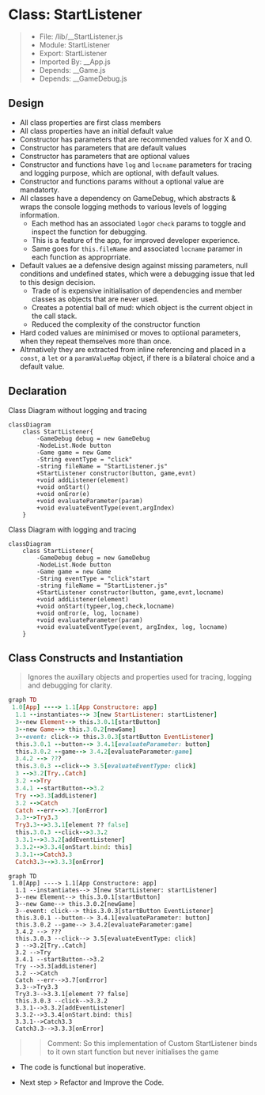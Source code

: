 # Class: StartListener

> - File: /lib/__StartListener.js
> - Module: StartListener
> - Export: StartListener
> - Imported By: __App.js
> - Depends: __Game.js
> - Depends: __GameDebug.js

## Design

- All class properties are first class members
- All class properties have an initial default value
- Constructor has parameters that are recommended values for X and O.
- Constructor has parameters that are default values
- Constructor has parameters that are optional values
- Constructor and functions have `log` and `locname` parameters for tracing and logging purpose, which are optional, with default values.
- Constructor and functions params without a optional value are mandatorty.
- All classes have a dependency on GameDebug, which abstracts & wraps the console logging methods to various levels of logging information.
  - Each method has an associated `log`or `check` params to toggle and inspect the function for debugging.
  - This is a feature of the app, for improved developer experience.
  - Same goes for `this.fileName` and associated `locname` paramer in each function as approprriate.
- Default values ae a defensive design against missing parameters, null conditions and undefined states, which were a debugging issue that led to this design decision.
  - Trade of is expensive initialisation of dependencies and member classes as objects that are never used.
  - Creates a potential ball of mud: which object is the current object in the call stack.
  - Reduced the complexity of the constructor function
- Hard coded values are minimised or moves to optiional parameters, when they repeat themselves more than once.
- Altrnatively they are extracted from inline referencing and placed in a `const`, a `let` or a `paramValueMap` object, if there is a bilateral choice and a default value.

## Declaration

Class Diagram without logging and tracing

```mermaid
classDiagram
    class StartListener{
        -GameDebug debug = new GameDebug
        -NodeList.Node button
        -Game game = new Game
        -String eventType = "click"
        -string fileName = "StartListener.js"
        +StartListener constructor(button, game,evnt)
        +void addListener(element)
        +void onStart()
        +void onEror(e)
        +void evaluateParameter(param)
        +void evaluateEventType(event,argIndex)
    }
```

Class Diagram with logging and tracing

```mermaid
classDiagram
    class StartListener{
        -GameDebug debug = new GameDebug
        -NodeList.Node button
        -Game game = new Game
        -String eventType = "click"start
        -string fileName = "StartListener.js"
        +StartListener constructor(button, game,evnt,locname)
        +void addListener(element)
        +void onStart(typeer,log,check,locname)
        +void onEror(e, log, locname)
        +void evaluateParameter(param)
        +void evaluateEventType(event, argIndex, log, locname)
    }
```

## Class Constructs and Instantiation

> Ignores the auxillary objects and properties used for tracing, logging and debugging for clarity.

```ruby
graph TD
 1.0[App] ----> 1.1[App Constructore: app]
  1.1 --instantiates--> 3[new StartListener: startListener]
  3--new Element--> this.3.0.1[startButton]
  3--new Game--> this.3.0.2[newGame]
  3--event: click--> this.3.0.3[startButton EventListener]
  this.3.0.1 --button--> 3.4.1[evaluateParameter: button]
  this.3.0.2 --game--> 3.4.2[evaluateParameter:game]
  3.4.2 --> ???
  this.3.0.3 --click--> 3.5[evaluateEventType: click]
  3 -->3.2[Try..Catch]
  3.2 -->Try
  3.4.1 --startButton-->3.2
  Try -->3.3[addListener]
  3.2 -->Catch
  Catch --err-->3.7[onError]
  3.3-->Try3.3
  Try3.3-->3.3.1[element ?? false]
  this.3.0.3 --click-->3.3.2
  3.3.1-->3.3.2[addEventListener]
  3.3.2-->3.3.4[onStart.bind: this]
  3.3.1-->Catch3.3
  Catch3.3-->3.3.3[onError]

```

```mermaid
graph TD
 1.0[App] ----> 1.1[App Constructore: app]
  1.1 --instantiates--> 3[new StartListener: startListener]
  3--new Element--> this.3.0.1[startButton]
  3--new Game--> this.3.0.2[newGame]
  3--event: click--> this.3.0.3[startButton EventListener]
  this.3.0.1 --button--> 3.4.1[evaluateParameter: button]
  this.3.0.2 --game--> 3.4.2[evaluateParameter:game]
  3.4.2 --> ???
  this.3.0.3 --click--> 3.5[evaluateEventType: click]
  3 -->3.2[Try..Catch]
  3.2 -->Try
  3.4.1 --startButton-->3.2
  Try -->3.3[addListener]
  3.2 -->Catch
  Catch --err-->3.7[onError]
  3.3-->Try3.3
  Try3.3-->3.3.1[element ?? false]
  this.3.0.3 --click-->3.3.2
  3.3.1-->3.3.2[addEventListener]
  3.3.2-->3.3.4[onStart.bind: this]
  3.3.1-->Catch3.3
  Catch3.3-->3.3.3[onError]

```

>> Comment: So this implementation of Custom StartListener binds to it own start function but never initialises the game

- The code is functional but inoperative.

- Next step > Refactor and Improve the Code.
